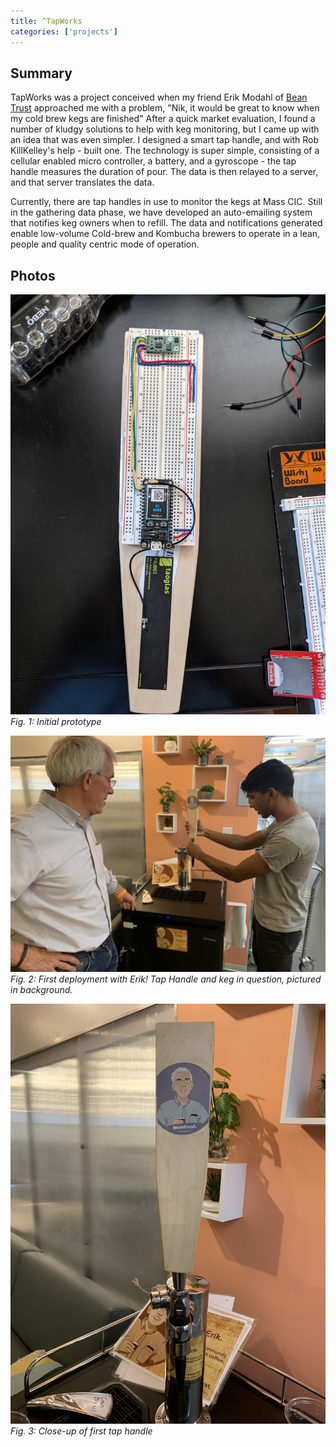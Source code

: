 ```yaml
---
title: ^TapWorks
categories: ['projects']
---
```

## Summary

TapWorks was a project conceived when my friend Erik Modahl of [Bean Trust](https://beantrustcoffee.com/) approached me with a problem, "Nik, it would be great to know when my cold brew kegs are finished" After a quick market evaluation, I found a number of kludgy solutions to help with keg monitoring, but I came up with an idea that was even simpler. I designed a smart tap handle, and with Rob KillKelley's help - built one. The technology is super simple, consisting of a cellular enabled micro controller, a battery, and a gyroscope - the tap handle measures the duration of pour. The data is then relayed to a server, and that server translates the data.

Currently, there are tap handles in use to monitor the kegs at Mass CIC. Still in the gathering data phase, we have developed an auto-emailing system that notifies keg owners when to refill. The data and notifications generated enable low-volume Cold-brew and Kombucha brewers to operate in a lean, people and quality centric mode of operation.

## Photos
![](prototype.jpeg)
*Fig. 1: Initial prototype*

![](IMG_3957.JPEG)
*Fig. 2: First deployment with Erik! Tap Handle and keg in question, pictured in background.*

![](IMG_3960.JPEG)
*Fig. 3: Close-up of first tap handle*
